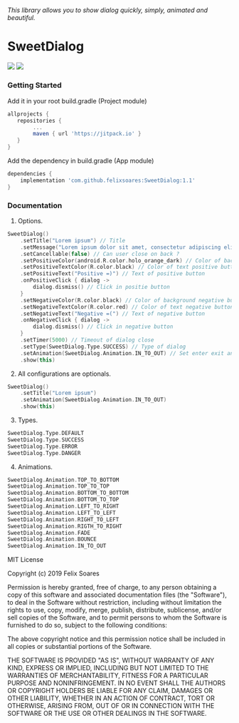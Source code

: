 ###### This library allows you to show dialog quickly, simply, animated and beautiful.


# SweetDialog

![](https://img.shields.io/badge/SDK-19+-success.svg) ![](https://img.shields.io/badge/Version-1.1-blue.svg)

### Getting Started

Add it in your root build.gradle (Project module)

```gradle
allprojects {
   repositories {
        ...
        maven { url 'https://jitpack.io' }
   }
}
```

Add the dependency in build.gradle (App module)

```gradle
dependencies {
	implementation 'com.github.felixsoares:SweetDialog:1.1'
}
```

### Documentation

1) Options.

```kotlin
SweetDialog()
	.setTitle("Lorem ipsum") // Title
	.setMessage("Lorem ipsum dolor sit amet, consectetur adipiscing elit. Etiam nec magna diam.") // Message
	.setCancellable(false) // Can user close on back ?
	.setPositiveColor(android.R.color.holo_orange_dark) // Color of background positive button
	.setPositiveTextColor(R.color.black) // Color of text positive button 
	.setPositiveText("Positive =)") // Text of positive button
	.onPositiveClick { dialog -> 
		dialog.dismiss() // Click in positie button
	}
	.setNegativeColor(R.color.black) // Color of background negative button
	.setNegativeTextColor(R.color.red) // Color of text negative button
	.setNegativeText("Negative =(") // Text of negative button 
	.onNegativeClick { dialog ->
		dialog.dismiss() // Click in negative button
	}
	.setTimer(5000) // Timeout of dialog close
	.setType(SweetDialog.Type.SUCCESS) // Type of dialog
	.setAnimation(SweetDialog.Animation.IN_TO_OUT) // Set enter exit animation
	.show(this)
```

2) All configurations are optionals.

```kotlin
SweetDialog()
	.setTitle("Lorem ipsum")
	.setAnimation(SweetDialog.Animation.IN_TO_OUT)
	.show(this)
```

3) Types.

```kotlin
SweetDialog.Type.DEFAULT
SweetDialog.Type.SUCCESS
SweetDialog.Type.ERROR
SweetDialog.Type.DANGER
```

4) Animations.

```kotlin
SweetDialog.Animation.TOP_TO_BOTTOM
SweetDialog.Animation.TOP_TO_TOP
SweetDialog.Animation.BOTTOM_TO_BOTTOM
SweetDialog.Animation.BOTTOM_TO_TOP
SweetDialog.Animation.LEFT_TO_RIGHT
SweetDialog.Animation.LEFT_TO_LEFT
SweetDialog.Animation.RIGHT_TO_LEFT
SweetDialog.Animation.RIGTH_TO_RIGHT
SweetDialog.Animation.FADE
SweetDialog.Animation.BOUNCE
SweetDialog.Animation.IN_TO_OUT
```


MIT License

Copyright (c) 2019 Felix Soares

Permission is hereby granted, free of charge, to any person obtaining a copy
of this software and associated documentation files (the "Software"), to deal
in the Software without restriction, including without limitation the rights
to use, copy, modify, merge, publish, distribute, sublicense, and/or sell
copies of the Software, and to permit persons to whom the Software is
furnished to do so, subject to the following conditions:

The above copyright notice and this permission notice shall be included in all
copies or substantial portions of the Software.

THE SOFTWARE IS PROVIDED "AS IS", WITHOUT WARRANTY OF ANY KIND, EXPRESS OR
IMPLIED, INCLUDING BUT NOT LIMITED TO THE WARRANTIES OF MERCHANTABILITY,
FITNESS FOR A PARTICULAR PURPOSE AND NONINFRINGEMENT. IN NO EVENT SHALL THE
AUTHORS OR COPYRIGHT HOLDERS BE LIABLE FOR ANY CLAIM, DAMAGES OR OTHER
LIABILITY, WHETHER IN AN ACTION OF CONTRACT, TORT OR OTHERWISE, ARISING FROM,
OUT OF OR IN CONNECTION WITH THE SOFTWARE OR THE USE OR OTHER DEALINGS IN THE
SOFTWARE.
